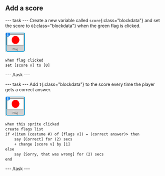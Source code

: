 ## Add a score

--- task ---
Create a new variable called `score`{:class="blockdata"} and set the score to `0`{:class="blockdata"} when the green flag is clicked.

![Flag sprite](images/flag-sprite.png)

```blocks
when flag clicked
set [score v] to [0]
```
--- /task ---

--- task ---
Add `1`{:class="blockdata"} to the score every time the player gets a correct answer.

![Flag sprite](images/flag-sprite.png)

```blocks
when this sprite clicked
create flags list
if <(item (costume #) of [flags v]) = (correct answer)> then
    say [Correct] for (2) secs
    + change [score v] by [1]
else
    say [Sorry, that was wrong] for (2) secs
end
```

--- /task ---
